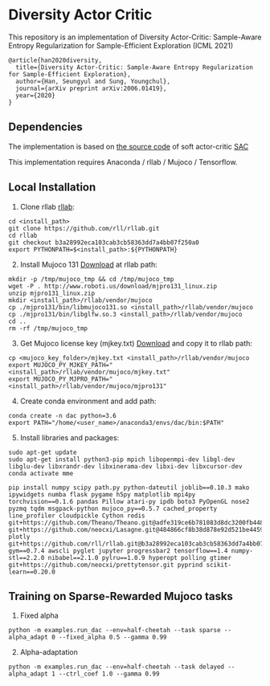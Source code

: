 # Diversity Actor Critic

This repository is an implementation of Diversity Actor-Critic: Sample-Aware Entropy Regularization for Sample-Efficient Exploration (ICML 2021)
```
@article{han2020diversity,
  title={Diversity Actor-Critic: Sample-Aware Entropy Regularization for Sample-Efficient Exploration},
  author={Han, Seungyul and Sung, Youngchul},
  journal={arXiv preprint arXiv:2006.01419},
  year={2020}
}
```

## Dependencies

The implementation is based on [the source code](https://github.com/rail-berkeley/softlearning) of soft actor-critic [SAC](https://github.com/haarnoja/sac)

This implementation requires Anaconda / rllab / Mujoco / Tensorflow.

## Local Installation

1. Clone rllab [rllab](https://github.com/rll/rllab):

```
cd <install_path>
git clone https://github.com/rll/rllab.git
cd rllab
git checkout b3a28992eca103cab3cb58363dd7a4bb07f250a0
export PYTHONPATH=$<install_path>:${PYTHONPATH}
```

2. Install Mujoco 131 [Download](http://roboti.us/download.html) at rllab path:

```
mkdir -p /tmp/mujoco_tmp && cd /tmp/mujoco_tmp
wget -P . http://www.roboti.us/download/mjpro131_linux.zip
unzip mjpro131_linux.zip
mkdir <install_path>/rllab/vendor/mujoco
cp ./mjpro131/bin/libmujoco131.so <install_path>/rllab/vendor/mujoco
cp ./mjpro131/bin/libglfw.so.3 <install_path>/rllab/vendor/mujoco
cd ..
rm -rf /tmp/mujoco_tmp
```

3. Get Mujoco license key (mjkey.txt) [Download](https://web.archive.org/web/20220315114911/https://roboti.us/file/mjkey.txt) and copy it to rllab path:
```
cp <mujoco_key_folder>/mjkey.txt <install_path>/rllab/vendor/mujoco
export MUJOCO_PY_MJKEY_PATH="<install_path>/rllab/vendor/mujoco/mjkey.txt"
export MUJOCO_PY_MJPRO_PATH="<install_path>/rllab/vendor/mujoco/mjpro131"
```

4. Create conda environment and add path:
```
conda create -n dac python=3.6
export PATH="/home/<user_name>/anaconda3/envs/dac/bin:$PATH"
```

5. Install libraries and packages:
```
sudo apt-get update
sudo apt-get install python3-pip mpich libopenmpi-dev libgl-dev libglu-dev libxrandr-dev libxinerama-dev libxi-dev libxcursor-dev
conda activate mme

pip install numpy scipy path.py python-dateutil joblib==0.10.3 mako ipywidgets numba flask pygame h5py matplotlib mpi4py torchvision==0.1.6 pandas Pillow atari-py ipdb boto3 PyOpenGL nose2 pyzmq tqdm msgpack-python mujoco_py==0.5.7 cached_property line_profiler cloudpickle Cython redis git+https://github.com/Theano/Theano.git@adfe319ce6b781083d8dc3200fb4481b00853791#egg=Theano git+https://github.com/neocxi/Lasagne.git@484866cf8b38d878e92d521be445968531646bb8#egg=Lasagne plotly git+https://github.com/rll/rllab.git@b3a28992eca103cab3cb58363dd7a4bb07f250a0#egg=rllab gym==0.7.4 awscli pyglet jupyter progressbar2 tensorflow==1.4 numpy-stl==2.2.0 nibabel==2.1.0 pylru==1.0.9 hyperopt polling gtimer git+https://github.com/neocxi/prettytensor.git pyprind scikit-learn==0.20.0
```

## Training on Sparse-Rewarded Mujoco tasks

1. Fixed alpha

```
python -m examples.run_dac --env=half-cheetah --task sparse --alpha_adapt 0 --fixed_alpha 0.5 --gamma 0.99
```

2. Alpha-adaptation

```
python -m examples.run_dac --env=half-cheetah --task delayed --alpha_adapt 1 --ctrl_coef 1.0 --gamma 0.99
```
